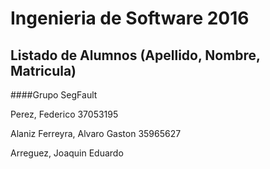 # Ingenieria de Software 2016

## Listado de Alumnos (Apellido, Nombre, Matricula)

####Grupo SegFault

Perez, Federico 37053195

Alaniz Ferreyra, Alvaro Gaston 35965627

Arreguez, Joaquin Eduardo


